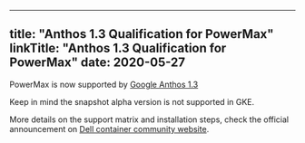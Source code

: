
---
title: "Anthos 1.3 Qualification for PowerMax"
linkTitle: "Anthos 1.3 Qualification for PowerMax"
date: 2020-05-27
---

PowerMax is now supported by [Google Anthos 1.3](https://cloud.google.com/anthos/gke/docs/on-prem/partner-storage)<i class="fab fa-google"></i>

Keep in mind the snapshot alpha version is not supported in GKE.

More details on the support matrix and installation steps, check the official announcement on [Dell container community website](https://www.dell.com/community/Containers/Announcement-PowerMax-qualifies-for-Google-Anthos/td-p/7504622)<i class="fas fa-laptop-code"></i>.
